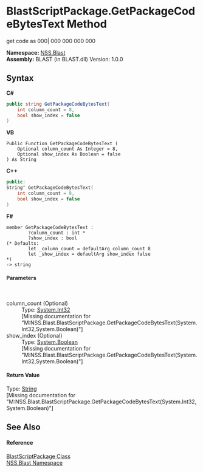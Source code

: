 # BlastScriptPackage.GetPackageCodeBytesText Method 
 

get code as 000| 000 000 000 000

**Namespace:**&nbsp;<a href="88b55311-4a89-0894-e27a-e157e443c7f7.md">NSS.Blast</a><br />**Assembly:**&nbsp;BLAST (in BLAST.dll) Version: 1.0.0

## Syntax

**C#**<br />
``` C#
public string GetPackageCodeBytesText(
	int column_count = 8,
	bool show_index = false
)
```

**VB**<br />
``` VB
Public Function GetPackageCodeBytesText ( 
	Optional column_count As Integer = 8,
	Optional show_index As Boolean = false
) As String
```

**C++**<br />
``` C++
public:
String^ GetPackageCodeBytesText(
	int column_count = 8, 
	bool show_index = false
)
```

**F#**<br />
``` F#
member GetPackageCodeBytesText : 
        ?column_count : int * 
        ?show_index : bool 
(* Defaults:
        let _column_count = defaultArg column_count 8
        let _show_index = defaultArg show_index false
*)
-> string 

```


#### Parameters
&nbsp;<dl><dt>column_count (Optional)</dt><dd>Type: <a href="https://docs.microsoft.com/dotnet/api/system.int32" target="_blank" rel="noopener noreferrer">System.Int32</a><br />\[Missing <param name="column_count"/> documentation for "M:NSS.Blast.BlastScriptPackage.GetPackageCodeBytesText(System.Int32,System.Boolean)"\]</dd><dt>show_index (Optional)</dt><dd>Type: <a href="https://docs.microsoft.com/dotnet/api/system.boolean" target="_blank" rel="noopener noreferrer">System.Boolean</a><br />\[Missing <param name="show_index"/> documentation for "M:NSS.Blast.BlastScriptPackage.GetPackageCodeBytesText(System.Int32,System.Boolean)"\]</dd></dl>

#### Return Value
Type: <a href="https://docs.microsoft.com/dotnet/api/system.string" target="_blank" rel="noopener noreferrer">String</a><br />\[Missing <returns> documentation for "M:NSS.Blast.BlastScriptPackage.GetPackageCodeBytesText(System.Int32,System.Boolean)"\]

## See Also


#### Reference
<a href="334603e0-a0de-2aaa-4007-78f5dcc5dc51.md">BlastScriptPackage Class</a><br /><a href="88b55311-4a89-0894-e27a-e157e443c7f7.md">NSS.Blast Namespace</a><br />